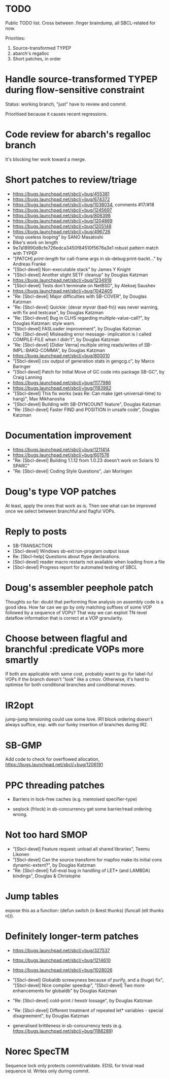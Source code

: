 TODO
====

Public TODO list. Cross between .finger braindump, all SBCL-related for now.

Priorities:

1. Source-transformed TYPEP
2. abarch's regalloc
3. Short patches, in order


Handle source-transformed TYPEP during flow-sensitive constraint
=======

Status: working branch, "just" have to review and commit.

Prioritised because it causes recent regressions.

Code review for abarch's regalloc branch
=======

It's blocking her work toward a merge.

Short patches to review/triage
=======

* https://bugs.launchpad.net/sbcl/+bug/455381
* https://bugs.launchpad.net/sbcl/+bug/674372
* https://bugs.launchpad.net/sbcl/+bug/1038034, comments #17/#18
* https://bugs.launchpad.net/sbcl/+bug/1245697
* https://bugs.launchpad.net/sbcl/+bug/806398
* https://bugs.launchpad.net/sbcl/+bug/1204869
* https://bugs.launchpad.net/sbcl/+bug/1205148
* https://bugs.launchpad.net/sbcl/+bug/496726
* "stop useless looping" by SANO Masatoshi
* Bike's work on length
* 9e7a18990d8cfe726edca3450f84510f5676a3e1 robust pattern match with TYPEP
* "[PATCH] *print-length* for call-frame args in sb-debug:print-backt…" by Andreas Franke
* "[Sbcl-devel] Non-executable stack" by James Y Knight
* "[Sbcl-devel] Another slight SETF cleanup" by Douglas Katzman
* https://bugs.launchpad.net/sbcl/+bug/1234919
* "[Sbcl-devel] Tests don't terminate on NetBSD", by Aleksej Saushev
* https://bugs.launchpad.net/sbcl/+bug/1042405
* "Re: [Sbcl-devel] Major difficulties with SB-COVER", by Douglas Katzman
* "Re: [Sbcl-devel] Quickie: (devar *myvar* (bad-fn)) was never warning, with fix and testcase", by Douglas Katzman
* "Re: [Sbcl-devel] Bug in CLHS regarding multiple-value-call?", by Douglas Katzman: style warn.
* "[Sbcl-devel] FASLoader improvement", by Douglas Katzman
* "Re: [Sbcl-devel] Misleading error message- implication is I called COMPILE-FILE when I didn't", by Douglas Katzman
* "Re: [Sbcl-devel] [Didier Verna] multiple string reads/writes of SB-IMPL::BAKQ-COMMA", by Douglas Katzman
* https://bugs.launchpad.net/sbcl/+bug/800010
* "[Sbcl-devel] csv output of generation stats in gengcg.c", by Marco Baringer
* "[Sbcl-devel] Patch for Initial Move of GC code into package SB-GC", by Craig Lanning
* https://bugs.launchpad.net/sbcl/+bug/1177986
* https://bugs.launchpad.net/sbcl/+bug/1183982
* "[Sbcl-devel] This fix works (was Re: Can make (get-universal-time) to hang)", Max Mikhanosha
* "[Sbcl-devel] Building with SB-DYNCOUNT feature", Douglas Katzman
* "Re: [Sbcl-devel] Faster FIND and POSITION in unsafe code", Douglas Katzman

Documentation improvement
========
* https://bugs.launchpad.net/sbcl/+bug/1211414
* https://bugs.launchpad.net/sbcl/+bug/601576
* "Re: [Sbcl-devel] Building 1.1.12 from 1.0.23 doesn't work on Solaris 10 SPARC"
* "Re: [Sbcl-devel] Coding Style Questions", Jan Moringen

Doug's type VOP patches
=======

At least, apply the ones that work as is. Then see what can be improved once we select between branchful and
flagful VOPs.

Reply to posts
=======
*  SB-TRANSACTION
*  [Sbcl-devel] Windows sb-ext:run-program output issue
*  Re: [Sbcl-help] Questions about ftype declarations.
*  [Sbcl-devel] reader macro restarts not available when loading from a file
*  [Sbcl-devel] Progress report for automated testing of SBCL


Doug's assembler peephole patch
=======

Thoughts so far: doubt that performing flow analysis on assembly code is a good idea. How far can we go by only matching
suffixes of some VOP followed by a sequence of VOPs? That way we can exploit TN-level dataflow information that is correct
at a VOP granularity.

Choose between flagful and branchful :predicate VOPs more smartly
======

If both are applicable with same cost, probably want to go for label-ful VOPs if the branch doesn't "look" like a cmov.
Otherwise, it's hard to optimise for both conditional branches and conditional moves.

IR2opt
======

jump-jump tensioning could use some love. IR1 block ordering doesn't always suffice, esp. with our funky insertion of
branches during IR2.

SB-GMP
======

Add code to check for overflowed allocation, https://bugs.launchpad.net/sbcl/+bug/1206191

PPC threading patches
======
* Barriers in lock-free caches (e.g. memoised specifier-type)

* seqlock (frlock) in sb-concurrency get some barrier/read ordering wrong.

Not too hard SMOP
======
* "[Sbcl-devel] Feature request: unload all shared libraries", Teemu Likonen
* "[Sbcl-devel] Can the source transform for mapfoo make its initial cons dynamic-extent?", by Douglas Katzman
* "Re: [Sbcl-devel] full-eval bug in handling of LET* (and LAMBDA) bindings", Douglas & Christophe

Jump tables
=====
expose this as a function: (defun switch (n &rest thunks) (funcall (elt thunks n))).

Definitely longer-term patches
========
* https://bugs.launchpad.net/sbcl/+bug/327537
* https://bugs.launchpad.net/sbcl/+bug/1214610
* https://bugs.launchpad.net/sbcl/+bug/1028026
* "[Sbcl-devel] Globaldb screwyness because of purify, and a (huge) fix",
 "[Sbcl-devel] Nice compiler speedup",
 "[Sbcl-devel] Two more enhancements for globaldb" by Douglas Katzman

* "Re: [Sbcl-devel] cold-print / hexstr lossage", by Douglas Katzman
* "Re: [Sbcl-devel] Different treatment of repeated let* variables - special disagreement", by Douglas Katzman
* generalised brittleness in sb-concurrency tests (e.g. https://bugs.launchpad.net/sbcl/+bug/1188289)

Norec SpecTM
========

Sequence lock only protects commit/validate. EDSL for trivial read sequence id. Writes only during commit.

